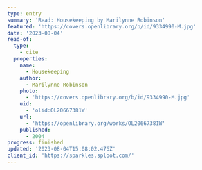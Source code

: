 ```yaml
---
type: entry
summary: 'Read: Housekeeping by Marilynne Robinson'
featured: 'https://covers.openlibrary.org/b/id/9334990-M.jpg'
date: '2023-08-04'
read-of:
  type:
    - cite
  properties:
    name:
      - Housekeeping
    author:
      - Marilynne Robinson
    photo:
      - 'https://covers.openlibrary.org/b/id/9334990-M.jpg'
    uid:
      - 'olid:OL20667381W'
    url:
      - 'https://openlibrary.org/works/OL20667381W'
    published:
      - 2004
progress: finished
updated: '2023-08-04T15:08:02.476Z'
client_id: 'https://sparkles.sploot.com/'
---
```


